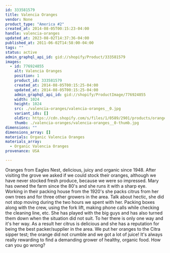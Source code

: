 ```yaml
---
id: 333581579
title: Valencia Oranges
vendor: None
product_type: "America #2"
created_at: 2014-08-05T00:15:23-04:00
handle: valencia-oranges
updated_at: 2023-08-02T14:37:36-04:00
published_at: 2011-06-02T14:58:00-04:00
tags: ""
status: active
admin_graphql_api_id: gid://shopify/Product/333581579
images:
  - id: 776924855
    alt: Valencia Oranges
    position: 1
    product_id: 333581579
    created_at: 2014-08-05T00:15:25-04:00
    updated_at: 2014-08-05T00:15:25-04:00
    admin_graphql_api_id: gid://shopify/ProductImage/776924855
    width: 1024
    height: 1024
    src: ./valencia-oranges/valencia-oranges__0.jpg
    variant_ids: []
    oldSrc: https://cdn.shopify.com/s/files/1/0589/2901/products/oranges.jpeg?v=1407212125
    thumb: ./valencia-oranges/valencia-oranges__0-thumb.jpg
dimensions: ""
dimensions_array: []
materials: Organic Valencia Oranges
materials_array:
  - Organic Valencia Oranges
provenance: USA

---
```


Oranges from Eagles Nest, delicious, juicy and organic since 1948. After visiting the grove we asked if we could stock their oranges, although we have never stocked fresh produce, because we were so impressed. Mary has owned the farm since the 80's and she runs it with a sharp eye. Working in their packing house from the 1920's she packs citrus from her own trees and for three other growers in the area. Talk about hectic, she did not stop moving during the two hours we spent with her. Packing boxes along with the crew, using the fork lift, making phone calls while checking the cleaning line, etc. She has played with the big guys and has also turned them down when the situation did not suit. To her there is only one way and it's her way. As a result her citrus is delicious and she has a reputation for being the best packer/supplier in the area. We put her oranges to the Citra sipper test; the orange did not crumble and we got a lot of juice! It's always really rewarding to find a demanding grower of healthy, organic food. How can you go wrong?